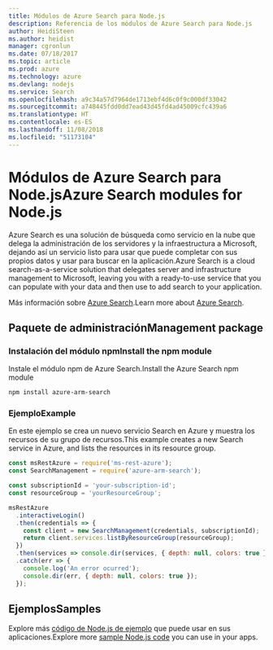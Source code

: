 ```yaml
---
title: Módulos de Azure Search para Node.js
description: Referencia de los módulos de Azure Search para Node.js
author: HeidiSteen
ms.author: heidist
manager: cgronlun
ms.date: 07/18/2017
ms.topic: article
ms.prod: azure
ms.technology: azure
ms.devlang: nodejs
ms.service: Search
ms.openlocfilehash: a9c34a57d7964de1713ebf4d6c0f9c000df33042
ms.sourcegitcommit: a748445fdd0dd7ead43d45fd4ad45009cfc439a6
ms.translationtype: HT
ms.contentlocale: es-ES
ms.lasthandoff: 11/08/2018
ms.locfileid: "51173104"
---
```

# <a name="azure-search-modules-for-nodejs"></a><span data-ttu-id="c3188-103">Módulos de Azure Search para Node.js</span><span class="sxs-lookup"><span data-stu-id="c3188-103">Azure Search modules for Node.js</span></span>

<span data-ttu-id="c3188-104">Azure Search es una solución de búsqueda como servicio en la nube que delega la administración de los servidores y la infraestructura a Microsoft, dejando así un servicio listo para usar que puede completar con sus propios datos y usar para buscar en la aplicación.</span><span class="sxs-lookup"><span data-stu-id="c3188-104">Azure Search is a cloud search-as-a-service solution that delegates server and infrastructure management to Microsoft, leaving you with a ready-to-use service that you can populate with your data and then use to add search to your application.</span></span>

<span data-ttu-id="c3188-105">Más información sobre [Azure Search](https://docs.microsoft.com/azure/search/search-what-is-azure-search).</span><span class="sxs-lookup"><span data-stu-id="c3188-105">Learn more about [Azure Search](https://docs.microsoft.com/azure/search/search-what-is-azure-search).</span></span>

## <a name="management-package"></a><span data-ttu-id="c3188-106">Paquete de administración</span><span class="sxs-lookup"><span data-stu-id="c3188-106">Management package</span></span>

### <a name="install-the-npm-module"></a><span data-ttu-id="c3188-107">Instalación del módulo npm</span><span class="sxs-lookup"><span data-stu-id="c3188-107">Install the npm module</span></span>

<span data-ttu-id="c3188-108">Instale el módulo npm de Azure Search.</span><span class="sxs-lookup"><span data-stu-id="c3188-108">Install the Azure Search npm module</span></span>

```bash
npm install azure-arm-search
```

### <a name="example"></a><span data-ttu-id="c3188-109">Ejemplo</span><span class="sxs-lookup"><span data-stu-id="c3188-109">Example</span></span>

<span data-ttu-id="c3188-110">En este ejemplo se crea un nuevo servicio Search en Azure y muestra los recursos de su grupo de recursos.</span><span class="sxs-lookup"><span data-stu-id="c3188-110">This example creates a new Search service in Azure, and lists the resources in its resource group.</span></span>

```javascript
const msRestAzure = require('ms-rest-azure');
const SearchManagement = require('azure-arm-search');

const subscriptionId = 'your-subscription-id';
const resourceGroup = 'yourResourceGroup';

msRestAzure
  .interactiveLogin()
  .then(credentials => {
    const client = new SearchManagement(credentials, subscriptionId);
    return client.services.listByResourceGroup(resourceGroup);
  })
  .then(services => console.dir(services, { depth: null, colors: true }))
  .catch(err => {
    console.log('An error ocurred');
    console.dir(err, { depth: null, colors: true });
  });
```

## <a name="samples"></a><span data-ttu-id="c3188-111">Ejemplos</span><span class="sxs-lookup"><span data-stu-id="c3188-111">Samples</span></span>

<span data-ttu-id="c3188-112">Explore más [código de Node.js de ejemplo](https://azure.microsoft.com/resources/samples/?platform=nodejs) que puede usar en sus aplicaciones.</span><span class="sxs-lookup"><span data-stu-id="c3188-112">Explore more [sample Node.js code](https://azure.microsoft.com/resources/samples/?platform=nodejs) you can use in your apps.</span></span>
